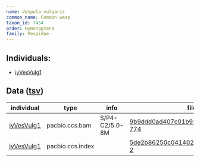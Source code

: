 ```yaml
---
name: Vespula vulgaris
common_name: Common wasp
taxon_id: 7454
order: Hymenoptera
family: Vespidae
---
```


## Individuals:

  * [iyVesVulg1](iyVesVulg1.md)

## Data ([tsv](Vespula_vulgaris_data.tsv))

| individual | type | info | file |
| ---------- | ---- | ---- | ---- |
| [iyVesVulg1](iyVesVulg1.md) | pacbio.ccs.bam | S/P4-C2/5.0-8M | [9b9ddd0ad407c01b95e268a5595ff833-774](https://darwin.cog.sanger.ac.uk/insects/Vespula_vulgaris/iyVesVulg1/genomic_data/pacbio/m64097_200129_173235.ccs.bam) |
| [iyVesVulg1](iyVesVulg1.md) | pacbio.ccs.index |  | [5de2b86250c041402bab812a209e6182-2](https://darwin.cog.sanger.ac.uk/insects/Vespula_vulgaris/iyVesVulg1/genomic_data/pacbio/m64097_200129_173235.ccs.bam.pbi) |
